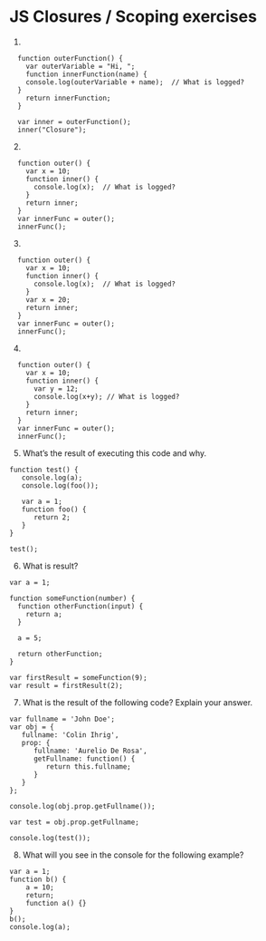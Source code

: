 # JS Closures / Scoping exercises

1. 
```
  function outerFunction() {
    var outerVariable = "Hi, ";
    function innerFunction(name) {
    console.log(outerVariable + name);  // What is logged?
  }
    return innerFunction;
  }

  var inner = outerFunction();
  inner("Closure");
 ```

2. 
```
  function outer() {
    var x = 10;
    function inner() {
      console.log(x);  // What is logged?
    }
    return inner;
  }
  var innerFunc = outer();
  innerFunc();
```

3. 
```
  function outer() {
    var x = 10;
    function inner() {
      console.log(x);  // What is logged?
    }
    var x = 20;
    return inner;
  }
  var innerFunc = outer();
  innerFunc();
```

4. 
```
  function outer() {
    var x = 10;
    function inner() {
      var y = 12;
      console.log(x+y); // What is logged?
    }
    return inner;
  }
  var innerFunc = outer();
  innerFunc();
```

5. What’s the result of executing this code and why.
  ```
  function test() {
     console.log(a);
     console.log(foo());
     
     var a = 1;
     function foo() {
        return 2;
     }
  }
  
  test();
  ```

6. What is result?
  ```
  var a = 1; 
  
  function someFunction(number) {
    function otherFunction(input) {
      return a;
    }
    
    a = 5;
    
    return otherFunction;
  }
  
  var firstResult = someFunction(9);
  var result = firstResult(2);
  ```

7. What is the result of the following code? Explain your answer.
  ```
  var fullname = 'John Doe';
  var obj = {
     fullname: 'Colin Ihrig',
     prop: {
        fullname: 'Aurelio De Rosa',
        getFullname: function() {
           return this.fullname;
        }
     }
  };
  
  console.log(obj.prop.getFullname());

  var test = obj.prop.getFullname;
  
  console.log(test());
  ```

8. What will you see in the console for the following example?
  ```
  var a = 1; 
  function b() { 
      a = 10; 
      return; 
      function a() {} 
  } 
  b(); 
  console.log(a);    
  ```
